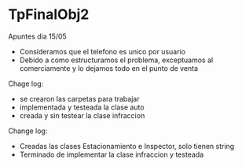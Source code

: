 # TpFinalObj2

Apuntes dia 15/05 

- Consideramos que el telefono es unico por usuario
- Debido a como estructuramos el problema, exceptuamos al comerciamente y lo dejamos todo en el punto de venta

Chage log:

 - se crearon las carpetas para trabajar
 - implementada y testeada la clase auto
 - creada y sin testear la clase infraccion

 Change log:

 - Creadas las clases Estacionamiento e Inspector, solo tienen string
 - Terminado de implementar la clase infraccion y testeada

 
 
